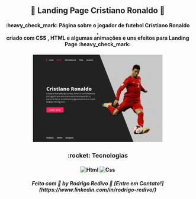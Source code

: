 ###### <h2 align="center">🚀 Landing Page Cristiano Ronaldo 🚀</h2>

<h4 align="center"> 
	 :heavy_check_mark: Página sobre o jogador de futebol Cristiano Ronaldo ,<br> criado com CSS , HTML e algumas animações e uns efeitos para Landing Page :heavy_check_mark:
</h4>

<h4 align="center">
    <img alt="landing-Page-Cr7" title="Landing Page Cristiano Ronaldo" src="https://raw.githubusercontent.com/RodrigoRedivo/landing-Page-Cr7/master/assets/landing-Page-Cr7.gif" width="350px" />
</h4>

<h3 align="center"> 
	:rocket: Tecnologias 
</h3>

<h4 align="center">
  <img alt="Html" title="Html" src="https://cdn.pixabay.com/photo/2017/08/05/11/16/logo-2582748_960_720.png" width="80px" />
  <img alt="Css" title="Css" src="https://cdn.pixabay.com/photo/2017/08/05/11/16/logo-2582747_960_720.png" width="80px" />
</h4>

<h5 align="center"> 
Feito com 💜 by Rodrigo Redivo 🤝 [Entre em Contato!](https://www.linkedin.com/in/rodrigo-redivo/)
</h5>

